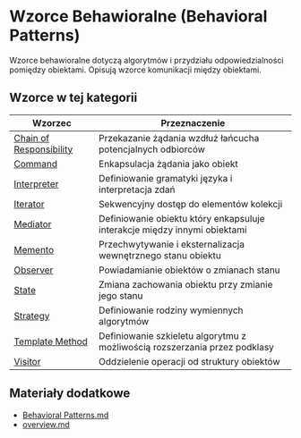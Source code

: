 # Wzorce Behawioralne (Behavioral Patterns)

Wzorce behawioralne dotyczą algorytmów i przydziału odpowiedzialności pomiędzy obiektami. Opisują wzorce komunikacji między obiektami.

## Wzorce w tej kategorii

| Wzorzec | Przeznaczenie |
|---------|---------------|
| [Chain of Responsibility](chain-of-responsibility/) | Przekazanie żądania wzdłuż łańcucha potencjalnych odbiorców |
| [Command](command/) | Enkapsulacja żądania jako obiekt |
| [Interpreter](interpreter/) | Definiowanie gramatyki języka i interpretacja zdań |
| [Iterator](iterator/) | Sekwencyjny dostęp do elementów kolekcji |
| [Mediator](mediator/) | Definiowanie obiektu który enkapsuluje interakcje między innymi obiektami |
| [Memento](memento/) | Przechwytywanie i eksternalizacja wewnętrznego stanu obiektu |
| [Observer](observer/) | Powiadamianie obiektów o zmianach stanu |
| [State](state/) | Zmiana zachowania obiektu przy zmianie jego stanu |
| [Strategy](strategy/) | Definiowanie rodziny wymiennych algorytmów |
| [Template Method](template-method/) | Definiowanie szkieletu algorytmu z możliwością rozszerzania przez podklasy |
| [Visitor](visitor/) | Oddzielenie operacji od struktury obiektów |

## Materiały dodatkowe

- [Behavioral Patterns.md](Behavioral%20Patterns.md)
- [overview.md](overview.md)

